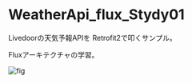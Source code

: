 # WeatherApi_flux_Stydy01

Livedoorの天気予報APIを Retrofit2で叩くサンプル。

Fluxアーキテクチャの学習。

![fig](https://user-images.githubusercontent.com/750091/79936617-e2008d00-8492-11ea-8a91-7341a195ce23.png)
